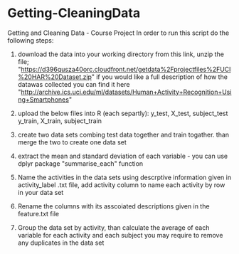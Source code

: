 # Getting-CleaningData
Getting and Cleaning Data - Course Project 
In order to run this script do the following steps:
1. download the data into your working directory from this link, unzip the file;    
  "https://d396qusza40orc.cloudfront.net/getdata%2Fprojectfiles%2FUCI%20HAR%20Dataset.zip" 
 if you would like a full description of how the datawas collected you can find it here
  "http://archive.ics.uci.edu/ml/datasets/Human+Activity+Recognition+Using+Smartphones"

2. upload the below files into R (each separtly): y_test, X_test, subject_test
                                                  y_train, X_train, subject_train
3. create two data sets combing test data together and train togather. than merge the two to create one data set
4. extract the mean and standard deviation of each variable - you can use dplyr package "summarise_each" function
5. Name the activities in the data sets using descrptive information given in activity_label .txt file,
  add activity column to name each activity by row in your data set
6. Rename the columns with its asscoiated descriptions given in the feature.txt file
7. Group the data set by activity, than calculate the average of each variable for each activity and each subject
    you may require to remove any duplicates in the data set  
